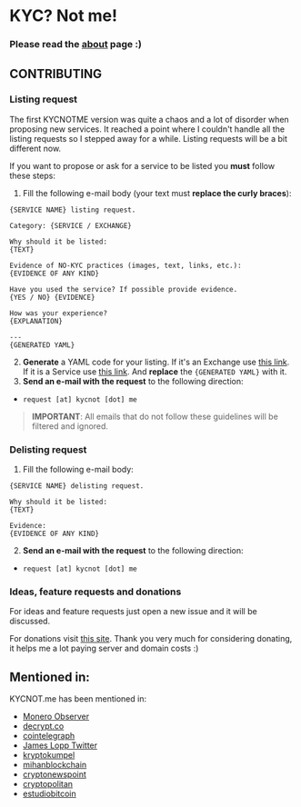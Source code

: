 # KYC? Not me!

### Please read the [about](https://kycnot.me/about) page :)

## CONTRIBUTING

### Listing request

The first KYCNOTME version was quite a chaos and a lot of disorder when proposing new services. It reached a point where I couldn't handle all the listing requests so I stepped away for a while. Listing requests will be a bit different now.

If you want to propose or ask for a service to be listed you **must** follow these steps:

1. Fill the following e-mail body (your text must **replace the curly braces**):
```
{SERVICE NAME} listing request.

Category: {SERVICE / EXCHANGE}

Why should it be listed: 
{TEXT}

Evidence of NO-KYC practices (images, text, links, etc.):
{EVIDENCE OF ANY KIND}

Have you used the service? If possible provide evidence.
{YES / NO} {EVIDENCE}

How was your experience?
{EXPLANATION}

---
{GENERATED YAML}
```
2. **Generate** a YAML code for your listing. If it's an Exchange use [this link](https://kycnot.me/generate-new-exchange). If it is a Service use [this link](https://kycnot.me/generate-new-service). And **replace** the `{GENERATED YAML}` with it.
3. **Send an e-mail with the request** to the following direction:
- `request [at] kycnot [dot] me`

> **IMPORTANT**: All emails that do not follow these guidelines will be filtered and ignored.

### Delisting request

1. Fill the following e-mail body:

```
{SERVICE NAME} delisting request.

Why should it be listed:
{TEXT}

Evidence:
{EVIDENCE OF ANY KIND}
```

2. **Send an e-mail with the request** to the following direction:
- `request [at] kycnot [dot] me`

### Ideas, feature requests and donations

For ideas and feature requests just open a new issue and it will be discussed.

For donations visit [this site](https://kycnot.me/about#support). Thank you very much for considering donating, it helps me a lot paying server and domain costs :)

## Mentioned in:

KYCNOT.me has been mentioned in:

- [Monero Observer](https://www.monero.observer/kycnotme-rewrite-online/)
- [decrypt.co](https://decrypt.co/32233/looking-for-bitcoin-with-no-kyc-this-new-site-has-you-covered)
- [cointelegraph](https://cointelegraph.com/news/website-compiles-list-of-kyc-free-exchanges-along-with-some-warnings)
- [James Lopp Twitter](https://nitter.net/lopp/status/1271417720018534400)
- [kryptokumpel](https://www.kryptokumpel.de/boerse/auf-der-suche-nach-boersen-ohne-kyc-neue-webseite-kyc-not-me-listet-verbleibende-boersen-ohne-know-your-customer-verfahren/)
- [mihanblockchain](https://mihanblockchain.com/kycnot-me-website-list-cryptocurrency-exchanges-without-kyc/)
- [cryptonewspoint](https://www.cryptonewspoint.com/new-website-kycnot-me-compiles-list-of-kyc-free-crypto-exchanges/)
- [cryptopolitan](https://www.cryptopolitan.com/list-of-kyc-free-crypto-exchanges/)
- [estudiobitcoin](https://estudiobitcoin.com/comprar-y-vender/)
